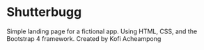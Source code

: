 # Shutterbugg
Simple landing page for a fictional app. Using HTML, CSS, and the Bootstrap 4 framework.  Created by Kofi Acheampong


